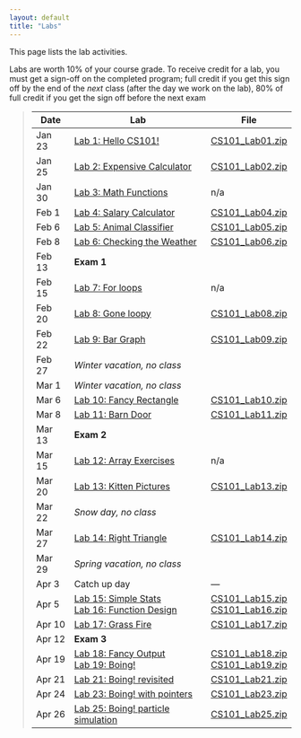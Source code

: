 ```yaml
---
layout: default
title: "Labs"
---
```


This page lists the lab activities.

Labs are worth 10% of your course grade.  To receive credit for a lab, you must get a sign-off on the completed program; full credit if you get this sign off by the end of the *next* class (after the day we work on the lab), 80% of full credit if you get the sign off before the next exam

> Date | Lab | File
> ---- | --- | ----
> Jan 23 | [Lab 1: Hello CS101!](lab01.html) | [CS101\_Lab01.zip](CS101_Lab01.zip)
> Jan 25  | [Lab 2: Expensive Calculator](lab02.html) | [CS101\_Lab02.zip](CS101_Lab02.zip)
> Jan 30  | [Lab 3: Math Functions](lab03.html) | n/a
> Feb 1 | [Lab 4: Salary Calculator](lab04.html) | [CS101\_Lab04.zip](CS101_Lab04.zip)
> Feb 6 | [Lab 5: Animal Classifier](lab05.html) | [CS101\_Lab05.zip](CS101_Lab05.zip)
> Feb 8 | [Lab 6: Checking the Weather](lab06.html) | [CS101\_Lab06.zip](CS101_Lab06.zip)
> Feb 13 | **Exam 1**
> Feb 15 | [Lab 7: For loops](lab07.html) | n/a
> Feb 20 | [Lab 8: Gone loopy](lab08.html) | [CS101\_Lab08.zip](CS101_Lab08.zip)
> Feb 22 | [Lab 9: Bar Graph](lab09.html) | [CS101\_Lab09.zip](CS101_Lab09.zip)
> Feb 27 | *Winter vacation, no class*
> Mar 1 | *Winter vacation, no class*
> Mar 6 | [Lab 10: Fancy Rectangle](lab10.html) | [CS101\_Lab10.zip](CS101_Lab10.zip)
> Mar 8 | [Lab 11: Barn Door](lab11.html) | [CS101\_Lab11.zip](CS101_Lab11.zip)
> Mar 13 | **Exam 2**
> Mar 15 | [Lab 12: Array Exercises](lab12.html) | n/a
> Mar 20 | [Lab 13: Kitten Pictures](lab13.html) | [CS101\_Lab13.zip](CS101_Lab13.zip)
> Mar 22 | *Snow day, no class*
> Mar 27 | [Lab 14: Right Triangle](lab14.html) | [CS101\_Lab14.zip](CS101_Lab14.zip) | 
> Mar 29 | *Spring vacation, no class*
> Apr 3 | Catch up day | &mdash;
> Apr 5 | [Lab 15: Simple Stats](lab15.html)<br>[Lab 16: Function Design](lab16.html) | [CS101\_Lab15.zip](CS101_Lab15.zip)<br>[CS101\_Lab16.zip](CS101_Lab16.zip)
> Apr 10 | [Lab 17: Grass Fire](lab17.html) | [CS101\_Lab17.zip](CS101_Lab17.zip)
> Apr 12 | **Exam 3**
> Apr 19 | [Lab 18: Fancy Output](lab18.html)<br>[Lab 19: Boing!](lab19.html) | [CS101\_Lab18.zip](CS101_Lab18.zip)<br>[CS101\_Lab19.zip](CS101_Lab19.zip)
> Apr 21 | [Lab 21: Boing! revisited](lab21.html) | [CS101\_Lab21.zip](CS101_Lab21.zip)
> Apr 24 | [Lab 23: Boing! with pointers](lab23.html) | [CS101\_Lab23.zip](CS101_Lab23.zip)
> Apr 26 | [Lab 25: Boing! particle simulation](lab25.html) | [CS101\_Lab25.zip](CS101_Lab25.zip)

<!--
> Apr 25 | [Lab 22: Complex numbers](lab22.html) | [CS101\_Lab22.zip](CS101_Lab22.zip)
-->
<!--
> Apr 25 2 | [Lab 24: Mini Golf](lab24.html) | [CS101\_Lab24.zip](CS101_Lab24.zip)
-->

<!--
> &mdash; | [Lab 5: Conditions reading/modifying exercise](lab05.html) | [CS101\_Lab05.zip](CS101_Lab05.zip)
> &mdash; | [Lab 11: More Array Exercises](lab11.html) | n/a
> &mdash; | [Lab 15: Functions reading/modifying exercise](lab15.html) | [CS101\_Lab15.zip](CS101_Lab15.zip)
-->

<!-- vim:set wrap: -->
<!-- vim:set linebreak: -->
<!-- vim:set nolist: -->
